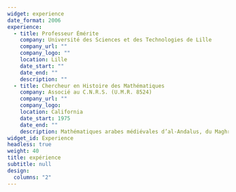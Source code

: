 ```yaml
---
widget: experience
date_format: 2006
experience:
  - title: Professeur Émérite
    company: Université des Sciences et des Technologies de Lille
    company_url: ""
    company_logo: ""
    location: Lille
    date_start: ""
    date_end: ""
    description: ""
  - title: Chercheur en Histoire des Mathématiques
    company: Associé au C.N.R.S. (U.M.R. 8524)
    company_url: ""
    company_logo: 
    location: California
    date_start: 1975
    date_end: ""
    description: Mathématiques arabes médiévales d’al-Andalus, du Maghreb et de l’Afrique subsaharienne
widget_id: Experience
headless: true
weight: 40
title: expérience
subtitle: null
design:
  columns: "2"
---
```


